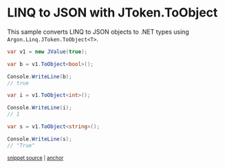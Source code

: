 # LINQ to JSON with JToken.ToObject

This sample converts LINQ to JSON objects to .NET types using `Argon.Linq.JToken.ToObject<T>`.

<!-- snippet: ToObjectGeneric -->
<a id='snippet-toobjectgeneric'></a>
```cs
var v1 = new JValue(true);

var b = v1.ToObject<bool>();

Console.WriteLine(b);
// true

var i = v1.ToObject<int>();

Console.WriteLine(i);
// 1

var s = v1.ToObject<string>();

Console.WriteLine(s);
// "True"
```
<sup><a href='/src/Tests/Documentation/Samples/Linq/ToObjectGeneric.cs#L35-L52' title='Snippet source file'>snippet source</a> | <a href='#snippet-toobjectgeneric' title='Start of snippet'>anchor</a></sup>
<!-- endSnippet -->
